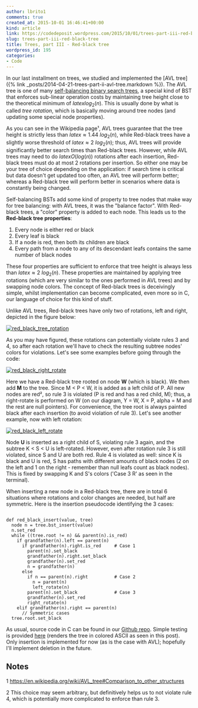 ```yaml
---
author: lbrito1
comments: true
created_at: 2015-10-01 16:46:41+00:00
kind: article
link: https://codedeposit.wordpress.com/2015/10/01/trees-part-iii-red-black-tree/
slug: trees-part-iii-red-black-tree
title: Trees, part III - Red-black tree
wordpress_id: 195
categories:
- Code
---
```


In our last installment on trees, we studied and implemented the [AVL tree]({% link _posts/2014-04-21-trees-part-ii-avl-tree.markdown %}). The AVL tree is one of many [self-balancing binary search trees](https://en.wikipedia.org/wiki/Self-balancing_binary_search_tree), a special kind of BST that enforces sub-linear operation costs by maintaining tree height close to the theoretical minimum of $latex log_{2}(n)$. This is usually done by what is called _tree rotation_, which is basically moving around tree nodes (and updating some special node properties).

As you can see in the Wikipedia page¹, AVL trees guarantee that the tree height is strictly less than $latex \approx 1.44~log_{2}(n)$, while Red-black trees have a slightly worse threshold of $latex \approx 2~log_{2}(n)$; thus, AVL trees will provide significantly better search times than Red-black trees. However, while AVL trees may need to do $latex O(log(n))$ rotations after each insertion, Red-black trees must do at most 2 rotations per insertion. So either one may be your tree of choice depending on the application: if search time is critical but data doesn't get updated too often, an AVL tree will perform better; whereas a Red-black tree will perform better in scenarios where data is constantly being changed.

Self-balancing BSTs add some kind of property to tree nodes that make way for tree balancing: with AVL trees, it was the "balance factor". With Red-black trees, a "color" property is added to each node. This leads us to the **Red-black tree properties**:

1. Every node is either red or black
2. Every leaf is black
3. If a node is red, then both its children are black
4. Every path from a node to any of its descendant leafs contains the same number of black nodes

<!-- more -->

These four properties are sufficient to enforce that tree height is always less than $latex \approx 2~log_{2}(n)$. These properties are maintained by applying tree rotations (which are very similar to the ones performed in AVL trees) and by swapping node colors. The concept of Red-black trees is deceivingly simple, whilst implementation can become complicated, even more so in C, our language of choice for this kind of stuff.

Unlike AVL trees, Red-black trees have only two of rotations, left and right, depicted in the figure below:

[![red_black_tree_rotation](/assets/images/codedeposit/2015/10/red_black_tree_rotation1.png?w=625)](/assets/images/codedeposit/2015/10/red_black_tree_rotation1.png)

As you may have figured, these rotations can potentially violate rules 3 and 4, so after each rotation we'll have to check the resulting subtree nodes' colors for violations. Let's see some examples before going through the code:

[![red_black_right_rotate](/assets/images/codedeposit/2015/10/red_black_right_rotate.png)](/assets/images/codedeposit/2015/10/red_black_right_rotate.png)

Here we have a Red-black tree rooted on node **W** (which is black). We then add **M** to the tree. Since M < P < W, it is added as a left child of P. All new nodes are red², so rule 3 is violated (P is red and has a red child, M); thus, a right-rotate is performed on W (on our diagram, Y = W, X = P, alpha = M and the rest are null pointers). For convenience, the tree root is always painted black after each insertion (to avoid violation of rule 3). Let's see another example, now with left rotation:

[![red_black_left_rotate](/assets/images/codedeposit/2015/10/red_black_left_rotate.png)](/assets/images/codedeposit/2015/10/red_black_left_rotate.png)

Node **U** is inserted as a right child of S, violating rule 3 again, and the subtree K < S < U is left-rotated. However, even after rotation rule 3 is still violated, since S and U are both red. Rule 4 is violated as well: since K is black and U is red, S has paths with different amounts of black nodes (2 on the left and 1 on the right - remember than null leafs count as black nodes). This is fixed by swapping K and S's colors ('Case 3 R' as seen in the terminal).

When inserting a new node in a Red-black tree, there are in total 6 situations where rotations and color changes are needed, but half are symmetric. Here is the insertion pseudocode identifying the 3 cases:

<div class="highlight"><pre><code class="language-bash">
def red_black_insert(value, tree)
  node n = tree.bst_insert(value)
  n.set_red
  while ((tree.root != n) && parent(n).is_red)
    if grandfather(n).left == parent(n)
      if grandfather(n).right.is_red     # Case 1
        parent(n).set_black
        grandfather(n).right.set_black
        grandfather(n).set_red
        n = grandfather(n)
      else
        if n == parent(n).right          # Case 2
          n = parent(n)
          left_rotate(n)
        parent(n).set_black              # Case 3
        grandfather(n).set_red
        right_rotate(n)
    elif grandfather(n).right == parent(n)
      // Symmetric cases
  tree.root.set_black
</code></pre></div>

As usual, source code in C can be found in our [Github repo](https://github.com/lbrito1/cstuff). Simple testing is provided [here](https://github.com/lbrito1/cstuff/blob/master/tests/rb_test.c) (renders the tree in colored ASCII as seen in this post). Only insertion is implemented for now (as is the case with AVL); hopefully I'll implement deletion in the future.

## Notes

1 https://en.wikipedia.org/wiki/AVL_tree#Comparison_to_other_structures

2 This choice may seem arbitrary, but definitively helps us to not violate rule 4, which is potentially more complicated to enforce than rule 3.
